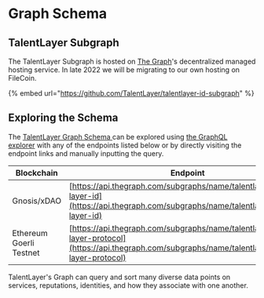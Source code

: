 # Graph Schema

## TalentLayer Subgraph

The TalentLayer Subgraph is hosted on [The Graph](https://thegraph.com/en/)'s decentralized managed hosting service. In late 2022 we will be migrating to our own hosting on FileCoin.

{% embed url="https://github.com/TalentLayer/talentlayer-id-subgraph" %}

## Exploring the Schema

The [TalentLayer Graph Schema ](https://github.com/TalentLayer/talentlayer-id-subgraph/blob/main/schema.graphql)can be explored using [the GraphQL explorer](https://cloud.hasura.io/public/graphiql) with any of the endpoints listed below or by directly visiting the endpoint links and manually inputting the query.

| Blockchain              | Endpoint                                                                                                                                               |
| ----------------------- | ------------------------------------------------------------------------------------------------------------------------------------------------------ |
| Gnosis/xDAO             | [https://api.thegraph.com/subgraphs/name/talentlayerid/talent-layer-id](https://api.thegraph.com/subgraphs/name/talentlayerid/talent-layer-id)         |
| Ethereum Goerli Testnet | [https://api.thegraph.com/subgraphs/name/talentlayer/talent-layer-protocol](https://api.thegraph.com/subgraphs/name/talentlayer/talent-layer-protocol) |

TalentLayer's Graph can query and sort many diverse data points on services, reputations, identities, and how they associate with one another.

